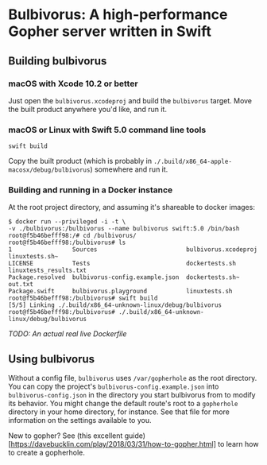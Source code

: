 # Bulbivorus: A high-performance Gopher server written in Swift

## Building bulbivorus

### macOS with Xcode 10.2 or better

Just open the `bulbivorus.xcodeproj` and build the `bulbivorus` target. Move the built product anywhere you'd like, and run it.

### macOS or Linux with Swift 5.0 command line tools

`swift build`

Copy the built product (which is probably in `./.build/x86_64-apple-macosx/debug/bulbivorus`) somewhere and run it.

### Building and running in a Docker instance

At the root project directory, and assuming it's shareable to docker images:
```
$ docker run --privileged -i -t \
-v ./bulbivorus:/bulbivorus --name bulbivorus swift:5.0 /bin/bash
root@f5b46befff98:/# cd /bulbivorus/
root@f5b46befff98:/bulbivorus# ls
1                 Sources                         bulbivorus.xcodeproj  linuxtests.sh~
LICENSE           Tests                           dockertests.sh        linuxtests_results.txt
Package.resolved  bulbivorus-config.example.json  dockertests.sh~       out.txt
Package.swift     bulbivorus.playground           linuxtests.sh
root@f5b46befff98:/bulbivorus# swift build
[5/5] Linking ./.build/x86_64-unknown-linux/debug/bulbivorus
root@f5b46befff98:/bulbivorus# ./.build/x86_64-unknown-linux/debug/bulbivorus
```

_TODO: An actual real live Dockerfile_

## Using bulbivorus

Without a config file, `bulbivorus` uses `/var/gopherhole` as the root directory. You can copy the project's `bulbivorus-config.example.json` into `bulbivorus-config.json` in the directory you start bulbivorus from to modify its behavior. You might change the default route's root to a `gopherhole` directory in your home directory, for instance. See that file for more information on the settings available to you.

New to gopher? See (this excellent guide)[https://davebucklin.com/play/2018/03/31/how-to-gopher.html] to learn how to create a gopherhole.
